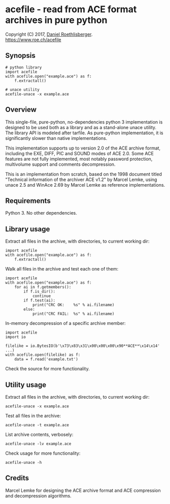 # acefile - read from ACE format archives in pure python
Copyright (C) 2017, [Daniel Roethlisberger](//daniel.roe.ch/).  
https://www.roe.ch/acefile


## Synopsis

    # python library
    import acefile
    with acefile.open("example.ace") as f:
        f.extractall()

    # unace utility
    acefile-unace -x example.ace


## Overview

This single-file, pure-python, no-dependencies python 3 implementation is
designed to be used both as a library and as a stand-alone unace utility.
The library API is modeled after tarfile.  As pure-python implementation,
it is significantly slower than native implementations.

This implementation supports up to version 2.0 of the ACE archive format,
including the EXE, DIFF, PIC and SOUND modes of ACE 2.0.  Some ACE features
are not fully implemented, most notably password protection, multivolume
support and comments decompression.

This is an implementation from scratch, based on the 1998 document titled
"Technical information of the archiver ACE v1.2" by Marcel Lemke, using
unace 2.5 and WinAce 2.69 by Marcel Lemke as reference implementations.


## Requirements

Python 3.  No other dependencies.


## Library usage

Extract all files in the archive, with directories, to current working dir:

    import acefile
    with acefile.open("example.ace") as f:
        f.extractall()

Walk all files in the archive and test each one of them:

    import acefile
    with acefile.open("example.ace") as f:
        for ai in f.getmembers():
            if f.is_dir():
                continue
            if f.test(ai):
                print("CRC OK:    %s" % ai.filename)
            else:
                print("CRC FAIL:  %s" % ai.filename)

In-memory decompression of a specific archive member:

    import acefile
    import io

    filelike = io.BytesIO(b'\x73\x83\x31\x00\x00\x00\x90**ACE**\x14\x14' ...)
    with acefile.open(filelike) as f:
        data = f.read('example.txt')

Check the source for more functionality.


## Utility usage

Extract all files in the archive, with directories, to current working dir:

    acefile-unace -x example.ace

Test all files in the archive:

    acefile-unace -t example.ace

List archive contents, verbosely:

    acefile-unace -lv example.ace

Check usage for more functionality:

    acefile-unace -h


## Credits

Marcel Lemke for designing the ACE archive format and ACE compression and
decompression algorithms.

